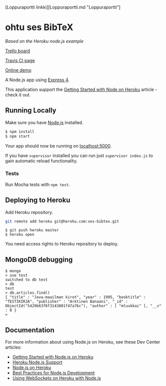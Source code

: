 [Loppuraportti linkki][Loppuraportti.md "Loppuraportti"]

# ohtu ses BibTeX
*Based on the Heroku node.js example*

[Trello board](https://trello.com/b/byTYqc1K/bibtex)

[Travis CI page](https://travis-ci.org/seece/ohtu-ses)

[Online demo](http://ses-bibtex.herokuapp.com/)

A Node.js app using [Express 4](http://expressjs.com/).

This application support the [Getting Started with Node on Heroku](https://devcenter.heroku.com/articles/getting-started-with-nodejs) article - check it out.

## Running Locally

Make sure you have [Node.js](http://nodejs.org/) installed.

```sh
$ npm install
$ npm start
```

Your app should now be running on [localhost:5000](http://localhost:5000/).

If you have `supervisor` installed you can run just `supervisor index.js` to gain automatic reload functionality.

### Tests

Run Mocha tests with `npm test`.

## Deploying to Heroku

Add Heroku repository.
```sh
git remote add heroku git@heroku.com:ses-bibtex.git
```

```
$ git push heroku master
$ heroku open
```

You need access rights to Heroku repository to deploy.

## MongoDB debugging

	$ mongo
	> use test
	switched to db test
	> db
	test
	> db.articles.find()
	{ "title" : "Java-maailman kirot", "year" : 1995, "booktitle" : "TESTIKIRJA", "publisher" : "Arktinen Banaani", "_id" : ObjectId("5429b63f8f3143801f47a76c"), "author" : [ "mluukkai" ], "__v" : 0 }
	>
	

## Documentation

For more information about using Node.js on Heroku, see these Dev Center articles:

- [Getting Started with Node.js on Heroku](https://devcenter.heroku.com/articles/getting-started-with-nodejs)
- [Heroku Node.js Support](https://devcenter.heroku.com/articles/nodejs-support)
- [Node.js on Heroku](https://devcenter.heroku.com/categories/nodejs)
- [Best Practices for Node.js Development](https://devcenter.heroku.com/articles/node-best-practices)
- [Using WebSockets on Heroku with Node.js](https://devcenter.heroku.com/articles/node-websockets)
